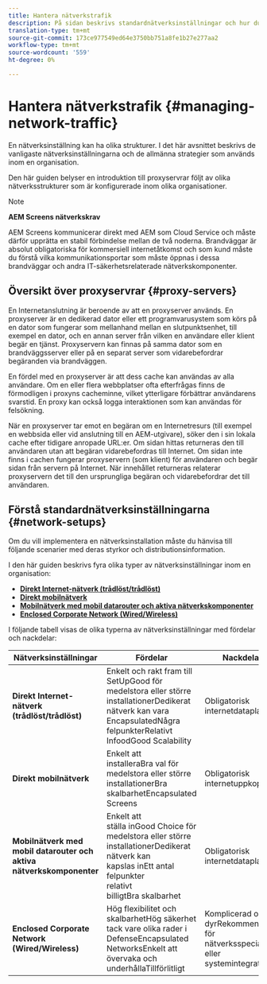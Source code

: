 ```yaml
---
title: Hantera nätverkstrafik
description: På sidan beskrivs standardnätverksinställningar och hur du hanterar nätverkstrafik.
translation-type: tm+mt
source-git-commit: 173ce977549ed64e3750bb751a8fe1b27e277aa2
workflow-type: tm+mt
source-wordcount: '559'
ht-degree: 0%

---
```



# Hantera nätverkstrafik {#managing-network-traffic}

En nätverksinställning kan ha olika strukturer. I det här avsnittet beskrivs de vanligaste nätverksinställningarna och de allmänna strategier som används inom en organisation.

Den här guiden belyser en introduktion till proxyservrar följt av olika nätverksstrukturer som är konfigurerade inom olika organisationer.

>[!NOTE]
>
>**AEM Screens nätverkskrav**
>
>AEM Screens kommunicerar direkt med AEM som Cloud Service och måste därför upprätta en stabil förbindelse mellan de två noderna. Brandväggar är absolut obligatoriska för kommersiell internetåtkomst och som kund måste du förstå vilka kommunikationsportar som måste öppnas i dessa brandväggar och andra IT-säkerhetsrelaterade nätverkskomponenter.

## Översikt över proxyservrar {#proxy-servers}

En Internetanslutning är beroende av att en proxyserver används. En proxyserver är en dedikerad dator eller ett programvarusystem som körs på en dator som fungerar som mellanhand mellan en slutpunktsenhet, till exempel en dator, och en annan server från vilken en användare eller klient begär en tjänst. Proxyservern kan finnas på samma dator som en brandväggsserver eller på en separat server som vidarebefordrar begäranden via brandväggen.

En fördel med en proxyserver är att dess cache kan användas av alla användare. Om en eller flera webbplatser ofta efterfrågas finns de förmodligen i proxyns cacheminne, vilket ytterligare förbättrar användarens svarstid. En proxy kan också logga interaktionen som kan användas för felsökning.

När en proxyserver tar emot en begäran om en Internetresurs (till exempel en webbsida eller vid anslutning till en AEM-utgivare), söker den i sin lokala cache efter tidigare anropade URL:er. Om sidan hittas returneras den till användaren utan att begäran vidarebefordras till Internet. Om sidan inte finns i cachen fungerar proxyservern (som klient) för användaren och begär sidan från servern på Internet. När innehållet returneras relaterar proxyservern det till den ursprungliga begäran och vidarebefordrar det till användaren.

## Förstå standardnätverksinställningarna {#network-setups}

Om du vill implementera en nätverksinstallation måste du hänvisa till följande scenarier med deras styrkor och distributionsinformation.

I den här guiden beskrivs fyra olika typer av nätverksinställningar inom en organisation:

* **[Direkt Internet-nätverk (trådlöst/trådlöst)](/help/using/direct-internet-network.md)**
* **[Direkt mobilnätverk](/help/using/mobile-network.md)**
* **[Mobilnätverk med mobil datarouter och aktiva nätverkskomponenter](/help/using/mobile-network-router.md)**
* **[Enclosed Corporate Network (Wired/Wireless)](/help/using/enclosed-corporate-network.md)**

I följande tabell visas de olika typerna av nätverksinställningar med fördelar och nackdelar:

| Nätverksinställningar | Fördelar | Nackdelar |
|--- |--- |--- |
| **Direkt Internet-nätverk (trådlöst/trådlöst)** | Enkelt och rakt fram till<br>SetUpGood för medelstora eller större<br>installationerDedikerat nätverk kan vara<br>EncapsulatedNågra<br>felpunkterRelativt<br>InfoodGood Scalability | Obligatorisk internetdataplan |
| **Direkt mobilnätverk** | Enkelt att<br>installeraBra val för medelstora eller större<br>installationerBra<br>skalbarhetEncapsulated Screens | Obligatorisk internetuppkoppling |
| **Mobilnätverk med mobil datarouter och aktiva nätverkskomponenter** | Enkelt att<br>ställa inGood Choice för medelstora eller större<br>installationerDedikerat nätverk kan<br>kapslas inEtt antal felpunkter<br>relativt<br>billigtBra skalbarhet | Obligatorisk internetdataplan |
| **Enclosed Corporate Network (Wired/Wireless)** | Hög flexibilitet och<br>skalbarhetHög säkerhet tack vare olika rader i<br>DefenseEncapsulated<br>NetworksEnkelt att övervaka och<br>underhållaTillförlitligt | Komplicerad och<br>dyrRekommenderas för nätverksspecialister eller systemintegratörer |

